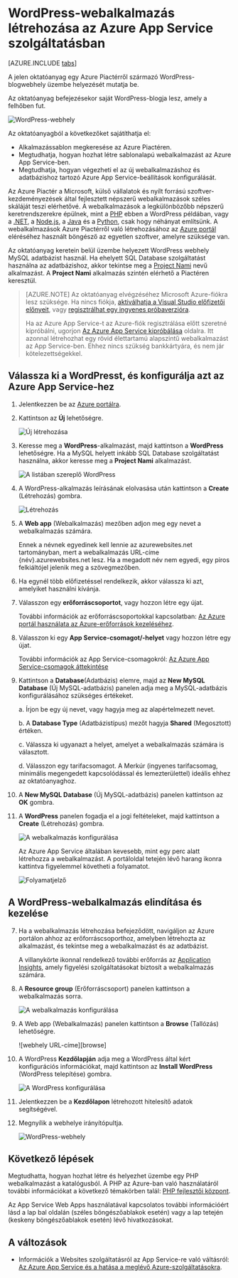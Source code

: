 <properties
    pageTitle="WordPress-webalkalmazás létrehozása az Azure App Service szolgáltatásban | Microsoft Azure"
    description="Megtudhatja, hogyan hozhat létre egy új Azure-webalkalmazást egy WordPress-bloghoz az Azure portál használatával."
    services="app-service\web"
    documentationCenter="php"
    authors="rmcmurray"
    manager="wpickett"
    editor=""/>

<tags
    ms.service="app-service-web"
    ms.workload="na"
    ms.tgt_pltfrm="na"
    ms.devlang="PHP"
    ms.topic="hero-article"
    ms.date="04/08/2016"
    ms.author="robmcm"/>

# WordPress-webalkalmazás létrehozása az Azure App Service szolgáltatásban

[AZURE.INCLUDE [tabs](../../includes/app-service-web-get-started-nav-tabs.md)]

A jelen oktatóanyag egy Azure Piactérről származó WordPress-blogwebhely üzembe helyezését mutatja be.

Az oktatóanyag befejezésekor saját WordPress-blogja lesz, amely a felhőben fut.

![WordPress-webhely](./media/web-sites-php-web-site-gallery/wpdashboard.png)

Az oktatóanyagból a következőket sajátíthatja el:

* Alkalmazássablon megkeresése az Azure Piactéren.
* Megtudhatja, hogyan hozhat létre sablonalapú webalkalmazást az Azure App Service-ben.
* Megtudhatja, hogyan végezheti el az új webalkalmazáshoz és adatbázishoz tartozó Azure App Service-beállítások konfigurálását.

Az Azure Piactér a Microsoft, külső vállalatok és nyílt forrású szoftver-kezdeményezések által fejlesztett népszerű webalkalmazások széles skáláját teszi elérhetővé. A webalkalmazások a legkülönbözőbb népszerű keretrendszerekre épülnek, mint a [PHP](/develop/nodejs/) ebben a WordPress példában, vagy a [.NET](/develop/net/), a [Node.js](/develop/nodejs/), a [Java](/develop/java/) és a [Python](/develop/python/), csak hogy néhányat említsünk. A webalkalmazások Azure Piactérről való létrehozásához az [Azure portál](https://portal.azure.com/) eléréséhez használt böngésző az egyetlen szoftver, amelyre szüksége van. 

Az oktatóanyag keretein belül üzembe helyezett WordPress webhely MySQL adatbázist használ. Ha ehelyett SQL Database szolgáltatást használna az adatbázishoz, akkor tekintse meg a [Project Nami](http://projectnami.org/) nevű alkalmazást. A **Project Nami** alkalmazás szintén elérhető a Piactéren keresztül.

> [AZURE.NOTE]
> Az oktatóanyag elvégzéséhez Microsoft Azure-fiókra lesz szüksége. Ha nincs fiókja, [aktiválhatja a Visual Studio előfizetői előnyeit](/pricing/member-offers/msdn-benefits-details/?WT.mc_id=A261C142F), vagy [regisztrálhat egy ingyenes próbaverzióra](/en-us/pricing/free-trial/?WT.mc_id=A261C142F).
>
> Ha az Azure App Service-t az Azure-fiók regisztrálása előtt szeretné kipróbálni, ugorjon [Az Azure App Service kipróbálása](http://go.microsoft.com/fwlink/?LinkId=523751) oldalra. Itt azonnal létrehozhat egy rövid élettartamú alapszintű webalkalmazást az App Service-ben. Ehhez nincs szükség bankkártyára, és nem jár kötelezettségekkel.

## Válassza ki a WordPresst, és konfigurálja azt az Azure App Service-hez

1. Jelentkezzen be az [Azure portálra](https://portal.azure.com/).

2. Kattintson az **Új** lehetőségre.
    
    ![Új létrehozása][5]
    
3. Keresse meg a **WordPress**-alkalmazást, majd kattintson a **WordPress** lehetőségre. Ha a MySQL helyett inkább SQL Database szolgáltatást használna, akkor keresse meg a **Project Nami** alkalmazást.

    ![A listában szereplő WordPress][7]
    
5. A WordPress-alkalmazás leírásának elolvasása után kattintson a **Create** (Létrehozás) gombra.

    ![Létrehozás](./media/web-sites-php-web-site-gallery/create.png)

4. A **Web app** (Webalkalmazás) mezőben adjon meg egy nevet a webalkalmazás számára.

    Ennek a névnek egyedinek kell lennie az azurewebsites.net tartományban, mert a webalkalmazás URL-címe {név}.azurewebsites.net lesz. Ha a megadott név nem egyedi, egy piros felkiáltójel jelenik meg a szövegmezőben.

8. Ha egynél több előfizetéssel rendelkezik, akkor válassza ki azt, amelyiket használni kívánja. 

5. Válasszon egy **erőforráscsoportot**, vagy hozzon létre egy újat.

    További információk az erőforráscsoportokkal kapcsolatban: [Az Azure portál használata az Azure-erőforrások kezeléséhez](../resource-group-portal.md).

5. Válasszon ki egy **App Service-csomagot/-helyet** vagy hozzon létre egy újat.

    További információk az App Service-csomagokról: [Az Azure App Service-csomagok áttekintése](../azure-web-sites-web-hosting-plans-in-depth-overview.md) 

7. Kattintson a **Database**(Adatbázis) elemre, majd az **New MySQL Database** (Új MySQL-adatbázis) panelen adja meg a MySQL-adatbázis konfigurálásához szükséges értékeket.

    a. Írjon be egy új nevet, vagy hagyja meg az alapértelmezett nevet.

    b. A **Database Type** (Adatbázistípus) mezőt hagyja **Shared** (Megosztott) értéken.

    c. Válassza ki ugyanazt a helyet, amelyet a webalkalmazás számára is választott.

    d. Válasszon egy tarifacsomagot. A Merkúr (ingyenes tarifacsomag, minimális megengedett kapcsolódással és lemezterülettel) ideális ehhez az oktatóanyaghoz.

8. A **New MySQL Database** (Új MySQL-adatbázis) panelen kattintson az **OK** gombra. 

8. A **WordPress** panelen fogadja el a jogi feltételeket, majd kattintson a **Create** (Létrehozás) gombra. 

    ![A webalkalmazás konfigurálása](./media/web-sites-php-web-site-gallery/configure.png)

    Az Azure App Service általában kevesebb, mint egy perc alatt létrehozza a webalkalmazást. A portáloldal tetején lévő harang ikonra kattintva figyelemmel követheti a folyamatot.

    ![Folyamatjelző](./media/web-sites-php-web-site-gallery/progress.png)

## A WordPress-webalkalmazás elindítása és kezelése
    
7. Ha a webalkalmazás létrehozása befejeződött, navigáljon az Azure portálon ahhoz az erőforráscsoporthoz, amelyben létrehozta az alkalmazást, és tekintse meg a webalkalmazást és az adatbázist.

    A villanykörte ikonnal rendelkező további erőforrás az [Application Insights](/services/application-insights/), amely figyelési szolgáltatásokat biztosít a webalkalmazás számára.

1. A **Resource group** (Erőforráscsoport) panelen kattintson a webalkalmazás sorra.

    ![A webalkalmazás konfigurálása](./media/web-sites-php-web-site-gallery/resourcegroup.png)

2. A Web app (Webalkalmazás) panelen kattintson a **Browse** (Tallózás) lehetőségre.

    ![webhely URL-címe][browse]

3. A WordPress **Kezdőlapján** adja meg a WordPress által kért konfigurációs információkat, majd kattintson az **Install WordPress** (WordPress telepítése) gombra.

    ![A WordPress konfigurálása](./media/web-sites-php-web-site-gallery/wpconfigure.png)

4. Jelentkezzen be a **Kezdőlapon** létrehozott hitelesítő adatok segítségével.  

5. Megnyílik a webhelye irányítópultja.    

    ![WordPress-webhely](./media/web-sites-php-web-site-gallery/wpdashboard.png)

## Következő lépések

Megtudhatta, hogyan hozhat létre és helyezhet üzembe egy PHP webalkalmazást a katalógusból. A PHP az Azure-ban való használatáról további információkat a következő témakörben talál: [PHP fejlesztői központ](/develop/php/).

Az App Service Web Apps használatával kapcsolatos további információért lásd a lap bal oldalán (széles böngészőablakok esetén) vagy a lap tetején (keskeny böngészőablakok esetén) lévő hivatkozásokat. 

## A változások
* Információk a Websites szolgáltatásról az App Service-re való váltásról: [Az Azure App Service és a hatása a meglévő Azure-szolgáltatásokra](http://go.microsoft.com/fwlink/?LinkId=529714).

[5]: ./media/web-sites-php-web-site-gallery/startmarketplace.png
[7]: ./media/web-sites-php-web-site-gallery/search-web-app.png
[tallózás]: ./media/web-sites-php-web-site-gallery/browse-web.png



<!--HONumber=Jun16_HO2-->


